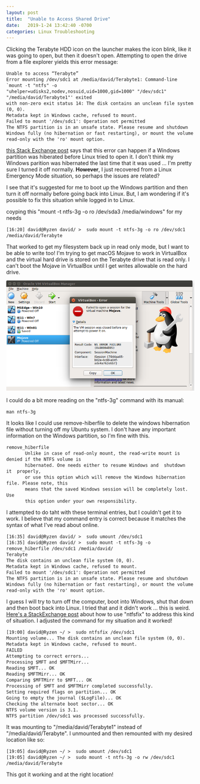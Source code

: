 ```yaml
---
layout: post
title:  "Unable to Access Shared Drive"
date:   2019-1-24 13:42:40 -0700
categories: Linux Troubleshooting
---
```


Clicking the Terabyte HDD icon on the launcher makes the icon blink, like it was going to open, but then it doesn't open. Attempting to open the drive from a file explorer yields this error message:

```console
Unable to access “Terabyte”
Error mounting /dev/sdc1 at /media/david/Terabyte1: Command-line `mount -t "ntfs" -o
"uhelper=udisks2,nodev,nosuid,uid=1000,gid=1000" "/dev/sdc1" "/media/david/Terabyte1"' exited
with non-zero exit status 14: The disk contains an unclean file system (0, 0).
Metadata kept in Windows cache, refused to mount.
Failed to mount '/dev/sdc1': Operation not permitted
The NTFS partition is in an unsafe state. Please resume and shutdown
Windows fully (no hibernation or fast restarting), or mount the volume
read-only with the 'ro' mount option.
```
[this Stack Exchange post](https://askubuntu.com/questions/145902/unable-to-mount-windows-ntfs-filesystem-due-to-hibernation) says that this error can happen if a Windows partition was hiberated before Linux tried to open it. I don't think my Windows parition was hibernated the last time that it was used ... I'm pretty sure I turned it off normally. **However**, I just recovered from a Linux Emergency Mode situation, so perhaps the issues are related?

I see that it's suggested for me to boot up the Windows partition and then turn it off normally before going back into Linux. But, I am wondering if it's possible to fix this situation while logged in to Linux.

coyping this "mount -t ntfs-3g -o ro /dev/sda3 /media/windows" for my needs
```console
[16:20] david@Ryzen david/ >  sudo mount -t ntfs-3g -o ro /dev/sdc1 /media/david/Terabyte
```

That worked to get my filesystem back up in read only mode, but I want to be able to write too! I'm trying to get macOS Mojave to work in VirtualBox and the virtual hard drive is stored on the Terabyte drive that is read only. I can't boot the Mojave in VirtualBox until I get writes allowable on the hard drive.

![VirtualBox_Failed](/assets/Shared_Drive/virtualbox_failed.png)

I could do a bit more reading on the "ntfs-3g" command with its manual:

```console
man ntfs-3g
```

It looks like I could use remove-hiberfile to delete the windows hibernation file without turning off my Ubuntu system. I don't have any important information on the Windows partition, so I'm fine with this.

```console
remove_hiberfile
       Unlike in case of read-only mount, the read-write mount is denied if the NTFS volume is
       hibernated. One needs either to resume Windows and  shutdown  it  properly,
       or use this option which will remove the Windows hibernation file. Please note, this
       means that the saved Windows session will be completely lost. Use
       this option under your own responsibility.
```

I attempted to do taht with these terminal entries, but I couldn't get it to work. I believe that my command entry is correct because it matches the syntax of what I've read about online.

```console
[16:35] david@Ryzen david/ >  sudo umount /dev/sdc1
[16:35] david@Ryzen david/ >  sudo mount -t ntfs-3g -o remove_hiberfile /dev/sdc1 /media/david/
Terabyte
The disk contains an unclean file system (0, 0).
Metadata kept in Windows cache, refused to mount.
Failed to mount '/dev/sdc1': Operation not permitted
The NTFS partition is in an unsafe state. Please resume and shutdown
Windows fully (no hibernation or fast restarting), or mount the volume
read-only with the 'ro' mount option.
```

I guess I will try to turn off the computer, boot into Windows, shut that down and then boot back into Linux. I tried that and it didn't work ... this is weird. [Here's a StackExchange post](https://askubuntu.com/questions/462381/cant-mount-ntfs-drive-the-disk-contains-an-unclean-file-system) about how to use "ntfsfix" to address this kind of situation. I adjusted the command for my situation and it worked!

```console
[19:00] david@Ryzen ~/ >  sudo ntfsfix /dev/sdc1
Mounting volume... The disk contains an unclean file system (0, 0).
Metadata kept in Windows cache, refused to mount.
FAILED
Attempting to correct errors...
Processing $MFT and $MFTMirr...
Reading $MFT... OK
Reading $MFTMirr... OK
Comparing $MFTMirr to $MFT... OK
Processing of $MFT and $MFTMirr completed successfully.
Setting required flags on partition... OK
Going to empty the journal ($LogFile)... OK
Checking the alternate boot sector... OK
NTFS volume version is 3.1.
NTFS partition /dev/sdc1 was processed successfully.
```

It was mounting to "/media/david/Terabyte1" instead of "/media/david/Terabyte". I unmounted and then remounted with my desired location like so:

```console
[19:05] david@Ryzen ~/ >  sudo umount /dev/sdc1
[19:05] david@Ryzen ~/ >  sudo mount -t ntfs-3g -o rw /dev/sdc1 /media/david/Terabyte
```

This got it working and at the right location!
